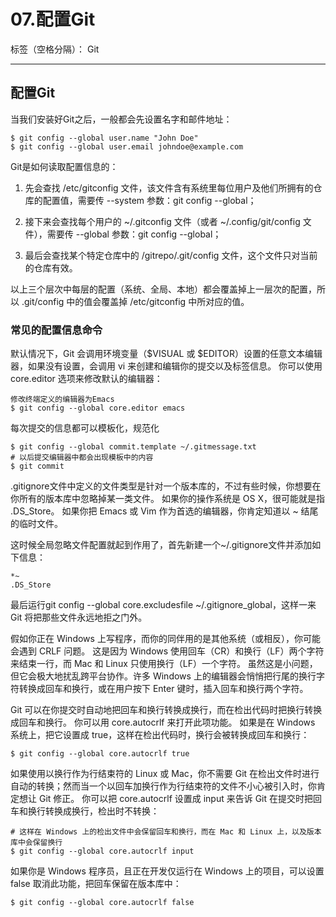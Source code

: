 # 07.配置Git

标签（空格分隔）： Git

---

## 配置Git

当我们安装好Git之后，一般都会先设置名字和邮件地址：

```
$ git config --global user.name "John Doe"
$ git config --global user.email johndoe@example.com
```

Git是如何读取配置信息的：

 1. 先会查找 /etc/gitconfig 文件，该文件含有系统里每位用户及他们所拥有的仓库的配置值，需要传 --system 参数：git config --global；

 2. 接下来会查找每个用户的 ~/.gitconfig 文件（或者 ~/.config/git/config 文件），需要传 --global 参数：git config --global；

 3. 最后会查找某个特定仓库中的 /gitrepo/.git/config 文件，这个文件只对当前的仓库有效。

以上三个层次中每层的配置（系统、全局、本地）都会覆盖掉上一层次的配置，所以 .git/config 中的值会覆盖掉 /etc/gitconfig 中所对应的值。

### 常见的配置信息命令

默认情况下，Git 会调用环境变量（$VISUAL 或 $EDITOR）设置的任意文本编辑器，如果没有设置，会调用 vi 来创建和编辑你的提交以及标签信息。 你可以使用 core.editor 选项来修改默认的编辑器：

```
修改终端定义的编辑器为Emacs
$ git config --global core.editor emacs
```

每次提交的信息都可以模板化，规范化

```
$ git config --global commit.template ~/.gitmessage.txt
# 以后提交编辑器中都会出现模板中的内容
$ git commit
```

.gitignore文件中定义的文件类型是针对一个版本库的，不过有些时候，你想要在你所有的版本库中忽略掉某一类文件。 如果你的操作系统是 OS X，很可能就是指 .DS_Store。 如果你把 Emacs 或 Vim 作为首选的编辑器，你肯定知道以 ~ 结尾的临时文件。

这时候全局忽略文件配置就起到作用了，首先新建一个~/.gitignore文件并添加如下信息：

```
*~
.DS_Store
```

最后运行git config --global core.excludesfile ~/.gitignore_global，这样一来Git 将把那些文件永远地拒之门外。

假如你正在 Windows 上写程序，而你的同伴用的是其他系统（或相反），你可能会遇到 CRLF 问题。 这是因为 Windows 使用回车（CR）和换行（LF）两个字符来结束一行，而 Mac 和 Linux 只使用换行（LF）一个字符。 虽然这是小问题，但它会极大地扰乱跨平台协作。许多 Windows 上的编辑器会悄悄把行尾的换行字符转换成回车和换行，或在用户按下 Enter 键时，插入回车和换行两个字符。

Git 可以在你提交时自动地把回车和换行转换成换行，而在检出代码时把换行转换成回车和换行。 你可以用 core.autocrlf 来打开此项功能。 如果是在 Windows 系统上，把它设置成 true，这样在检出代码时，换行会被转换成回车和换行：

```
$ git config --global core.autocrlf true
```

如果使用以换行作为行结束符的 Linux 或 Mac，你不需要 Git 在检出文件时进行自动的转换；然而当一个以回车加换行作为行结束符的文件不小心被引入时，你肯定想让 Git 修正。 你可以把 core.autocrlf 设置成 input 来告诉 Git 在提交时把回车和换行转换成换行，检出时不转换：

```
# 这样在 Windows 上的检出文件中会保留回车和换行，而在 Mac 和 Linux 上，以及版本库中会保留换行
$ git config --global core.autocrlf input
```

如果你是 Windows 程序员，且正在开发仅运行在 Windows 上的项目，可以设置 false 取消此功能，把回车保留在版本库中：

```
$ git config --global core.autocrlf false
```